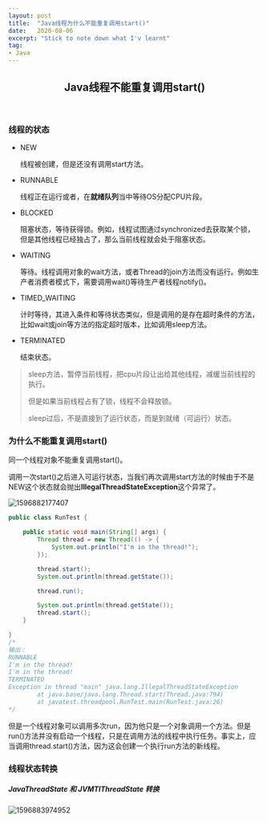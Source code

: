 ```yaml
---
layout: post
title:  "Java线程为什么不能重复调用start()"
date:   2020-08-06
excerpt: "Stick to note down what I'v learnt"
tag:
- Java 
---
```


<center><H2><b>Java线程不能重复调用start()</b></H2></center><br>



### 线程的状态

+ NEW

  线程被创建，但是还没有调用start方法。

+ RUNNABLE

  线程正在运行或者，在**就绪队列**当中等待OS分配CPU片段。

+ BLOCKED

  阻塞状态，等待获得锁。例如，线程试图通过synchronized去获取某个锁，但是其他线程已经独占了，那么当前线程就会处于阻塞状态。

+ WAITING

  等待。线程调用对象的wait方法，或者Thread的join方法而没有运行。例如生产者消费者模式下，需要调用wait()等待生产者线程notify()。

+ TIMED_WAITING

  计时等待，其进入条件和等待状态类似，但是调用的是存在超时条件的方法，比如wait或join等方法的指定超时版本，比如调用sleep方法。

+ TERMINATED

  结束状态。



> sleep方法，暂停当前线程，把cpu片段让出给其他线程，减缓当前线程的执行。
>
> 但是如果当前线程占有了锁，线程不会释放锁。
>
> sleep过后，不是直接到了运行状态，而是到就绪（可运行）状态。



### 为什么不能重复调用start()

同一个线程对象不能重复调用start()。

调用一次start()之后进入可运行状态，当我们再次调用start方法的时候由于不是NEW这个状态就会抛出**IllegalThreadStateException**这个异常了。

![1596882177407](https://blog.maplestory.work/images/post_image/2020-08-06-Java线程不能重复Start.assets/1596882177407.png)



```java
public class RunTest {

    public static void main(String[] args) {
        Thread thread = new Thread(() -> {
            System.out.println("I'm in the thread!");
        });

        thread.start();
        System.out.println(thread.getState());

        thread.run();

        System.out.println(thread.getState());
        thread.start();
    }

}
/*
输出：
RUNNABLE
I'm in the thread!
I'm in the thread!
TERMINATED
Exception in thread "main" java.lang.IllegalThreadStateException
        at java.base/java.lang.Thread.start(Thread.java:794)
        at javatest.threadpool.RunTest.main(RunTest.java:26)
*/
```

但是一个线程对象可以调用多次run，因为他只是一个对象调用一个方法。但是run()方法并没有启动一个线程，只是在调用方法的线程中执行任务。事实上，应当调用thread.start()方法，因为这会创建一个执行run方法的新线程。

### 线程状态转换

##### JavaThreadState 和 JVMTIThreadState 转换

![1596883974952](https://blog.maplestory.work/images/post_image/2020-08-06-Java线程不能重复Start.assets/1596883974952.png)